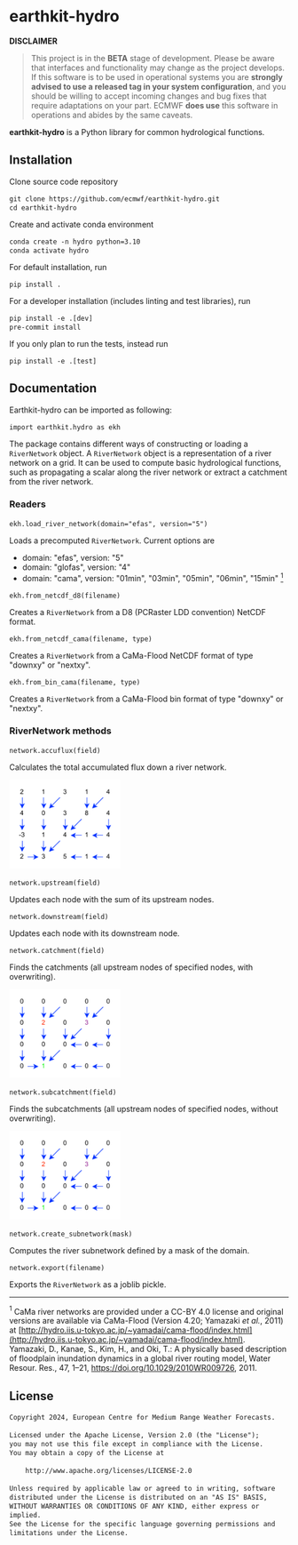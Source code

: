 # earthkit-hydro

**DISCLAIMER**

> This project is in the **BETA** stage of development. Please be aware that interfaces and functionality may change as the project develops. If this software is to be used in operational systems you are **strongly advised to use a released tag in your system configuration**, and you should be willing to accept incoming changes and bug fixes that require adaptations on your part. ECMWF **does use** this software in operations and abides by the same caveats.

**earthkit-hydro** is a Python library for common hydrological functions.

## Installation
Clone source code repository

```
git clone https://github.com/ecmwf/earthkit-hydro.git
cd earthkit-hydro
```

Create and activate conda environment

```
conda create -n hydro python=3.10
conda activate hydro
```

For default installation, run

```
pip install .
```

For a developer installation (includes linting and test libraries), run

```
pip install -e .[dev]
pre-commit install
```

If you only plan to run the tests, instead run

```
pip install -e .[test]
```

## Documentation
Earthkit-hydro can be imported as following:
```
import earthkit.hydro as ekh
```

The package contains different ways of constructing or loading a `RiverNetwork` object. A `RiverNetwork` object is a representation of a river network on a grid.
It can be used to compute basic hydrological functions, such as propagating a scalar along the river network or extract a catchment from the river network.

### Readers

```
ekh.load_river_network(domain="efas", version="5")
```
Loads a precomputed `RiverNetwork`. Current options are
- domain: "efas", version: "5"
- domain: "glofas", version: "4"
- domain: "cama", version: "01min", "03min", "05min", "06min", "15min" [<sup>1</sup>](#1)

```
ekh.from_netcdf_d8(filename)
```
Creates a `RiverNetwork` from a D8 (PCRaster LDD convention) NetCDF format.

```
ekh.from_netcdf_cama(filename, type)
```
Creates a `RiverNetwork` from a CaMa-Flood NetCDF format of type "downxy" or "nextxy".

```
ekh.from_bin_cama(filename, type)
```
Creates a `RiverNetwork` from a CaMa-Flood bin format of type "downxy" or "nextxy".

### RiverNetwork methods

```
network.accuflux(field)
```
Calculates the total accumulated flux down a river network.

<img src="docs/images/accuflux.gif" width="200px" height="160px" />

```
network.upstream(field)
```
Updates each node with the sum of its upstream nodes.

```
network.downstream(field)
```
Updates each node with its downstream node.

```
network.catchment(field)
```
Finds the catchments (all upstream nodes of specified nodes, with overwriting).

<img src="docs/images/catchment.gif" width="200px" height="160px" />

```
network.subcatchment(field)
```
Finds the subcatchments (all upstream nodes of specified nodes, without overwriting).

<img src="docs/images/subcatchment.gif" width="200px" height="160px" />

```
network.create_subnetwork(mask)
```
Computes the river subnetwork defined by a mask of the domain.

```
network.export(filename)
```
Exports the `RiverNetwork` as a joblib pickle.

---

<a id="1"><sup>1</sup></a> 
CaMa river networks are provided under a CC-BY 4.0 license and original versions are available via CaMa-Flood (Version 4.20; Yamazaki *et al.*, 2011) at [http://hydro.iis.u-tokyo.ac.jp/~yamadai/cama-flood/index.html](http://hydro.iis.u-tokyo.ac.jp/~yamadai/cama-flood/index.html).  
    Yamazaki, D., Kanae, S., Kim, H., and Oki, T.: A physically based description of floodplain inundation dynamics in a global river routing model, Water Resour. Res., 47, 1–21, https://doi.org/10.1029/2010WR009726, 2011.

## License

```
Copyright 2024, European Centre for Medium Range Weather Forecasts.

Licensed under the Apache License, Version 2.0 (the "License");
you may not use this file except in compliance with the License.
You may obtain a copy of the License at

    http://www.apache.org/licenses/LICENSE-2.0

Unless required by applicable law or agreed to in writing, software
distributed under the License is distributed on an "AS IS" BASIS,
WITHOUT WARRANTIES OR CONDITIONS OF ANY KIND, either express or implied.
See the License for the specific language governing permissions and
limitations under the License.
```
